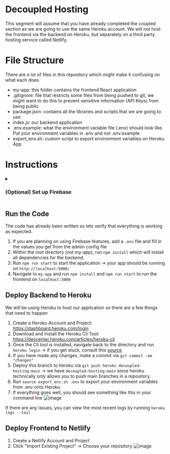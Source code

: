 #  Decoupled Hosting

This segment will assume that you have already completed the coupled section as we are going to use the same Heroku account. We will not host the frontend via the backend on Heroku, but separately on a third party hosting service called Netlify. 

# File Structure
There are a lot of files in this repository which might make it confusing on what each does.
- my-app: this folder contains the frontend React application 
- .gitignore: file that restricts some files from being pushed to git, we might want to do this to prevent sensitive information (API Keys) from being public
- package.json: contains all the libraries and scripts that we are going to use
- index.js: our backend application
- .env.example: what the environment variable file (.env) should look like. Put your environment variables in .env and not .env.example
- export_env.sh: custom script to export environment variables on Heroku App

# Instructions
<details>
  <summary> <h3> (Optional) Set up Firebase </h3> </summary>
This project includes a simple Firebase-hosted database (Firestore) which should be configured before starting the code. Additionally, it will also be referenced in a future section where we talk about configuring environment variables in Heroku.

Note: if you do not want to enable firebase, you don't have to. Just comment out the following section
<img width="680" alt="image" src="https://user-images.githubusercontent.com/39445369/164337721-f57372d9-1047-41da-b9ef-b0f5ce746c39.png">

1. Create a Firebase account by navigating towards https://firebase.google.com/
2. Create a new project (Google Analytics are optional)
3. Create a Service Account where you will get AdminSDK Information (Click "Generate new private key")
![image](https://user-images.githubusercontent.com/39445369/164480393-371ffc83-9892-4a6e-bd2e-2ed43f1c63a6.png)
4. Navigate towards Cloud Firestore and create a new Firestore with an initial collection of "user" and initial document "jonathan" (This is because the API we wrote queries for this :) )
![image](https://user-images.githubusercontent.com/39445369/164481048-2cf130c3-f630-45c5-aaab-3ba334bf9176.png)
5. Inside your repository, add the variables you got in STEP 3 for the private key into a `.env` file. An example of the file is in `.env.example`
</details>

## Run the Code
The code has already been written so lets verify that everything is working as expected.

1. If you are planning on using Firebase features, add a `.env` file and fill in the values you get from the admin config file
2. Within the root directory (not my-app), run `npm install` which will install all dependencies for the backend.
3. Run `npm run start` to start the application -> your app should be running on `http://localhost:5000/`
4. Navigate to `my-app` and run `npm install` and `npm run start` to run the frontend on `localhost:3000`

## Deploy Backend to Heroku

We will be using Heroku to host our application so there are a few things that need to happen
  
1. Create a Heroku Account and Project: https://dashboard.heroku.com/login
2. Download and install the Heroku Cli Tool: https://devcenter.heroku.com/articles/heroku-cli
3. Once the Cli tool is installed, navigate back to the directory and run `heroku login` -> if you get stuck, consult this [source](https://devcenter.heroku.com/articles/heroku-cli#:~:text=with%20these%20instructions.-,Get%20Started%20with%20the%20Heroku%20CLI,-After%20you%20install)
5. If you have made any changes, make a commit via `git commit -am "changes"`
6. Deploy this branch to heroku via `git push heroku decoupled-hosting:main` -> we have `decoupled-hosting:main` since heroku technically only allows you to push main branches in a repository.
7. Run `source export_env.sh .env` to export your environment variables from .env onto Heroku
8. If everything goes well, you should see something like this in your command line
![image](https://user-images.githubusercontent.com/39445369/164490214-06254a45-fbba-4188-bc80-8745513e859e.png)

If there are any issues, you can view the most recent logs by running `heroku logs --tail`


## Deploy Frontend to Netlify

1. Create a Netlify Account and Project
2. Click "Import Existing Project" -> Choose your repository
![image](https://user-images.githubusercontent.com/39445369/164546877-570126ae-b10a-49da-9759-5159bc715452.png)



